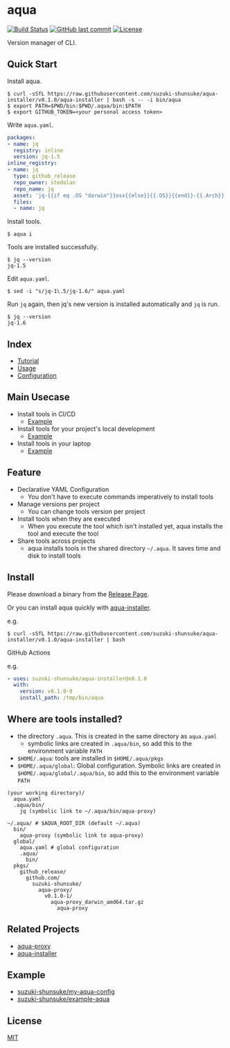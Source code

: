 # aqua

[![Build Status](https://github.com/suzuki-shunsuke/aqua/workflows/test/badge.svg)](https://github.com/suzuki-shunsuke/aqua/actions)
[![GitHub last commit](https://img.shields.io/github/last-commit/suzuki-shunsuke/aqua.svg)](https://github.com/suzuki-shunsuke/aqua)
[![License](http://img.shields.io/badge/license-mit-blue.svg?style=flat-square)](https://raw.githubusercontent.com/suzuki-shunsuke/aqua/main/LICENSE)

Version manager of CLI.

## Quick Start

Install aqua.

```console
$ curl -sSfL https://raw.githubusercontent.com/suzuki-shunsuke/aqua-installer/v0.1.0/aqua-installer | bash -s -- -i bin/aqua
$ export PATH=$PWD/bin:$PWD/.aqua/bin:$PATH
$ export GITHUB_TOKEN=<your personal access token>
```

Write `aqua.yaml`.

```yaml
packages:
- name: jq
  registry: inline
  version: jq-1.5
inline_registry:
- name: jq
  type: github_release
  repo_owner: stedolan
  repo_name: jq
  asset: 'jq-{{if eq .OS "darwin"}}osx{{else}}{{.OS}}{{end}}-{{.Arch}}'
  files:
  - name: jq
```

Install tools.

```console
$ aqua i
```

Tools are installed successfully.

```console
$ jq --version
jq-1.5
```

Edit `aqua.yaml`.

```
$ sed -i "s/jq-1\.5/jq-1.6/" aqua.yaml
```

Run `jq` again, then jq's new version is installed automatically and `jq` is run.

```
$ jq --version
jq-1.6
```

## Index

* [Tutorial](tutorial/README.md)
* [Usage](docs/usage.md)
* [Configuration](docs/config.md)

## Main Usecase

* Install tools in CI/CD
  * [Example](https://github.com/suzuki-shunsuke/example-aqua#install-tools-in-cicd)
* Install tools for your project's local development
  * [Example](https://github.com/suzuki-shunsuke/example-aqua#install-tools-for-this-projects-local-development)
* Install tools in your laptop
  * [Example](https://github.com/suzuki-shunsuke/my-aqua-config)

## Feature

* Declarative YAML Configuration
  * You don't have to execute commands imperatively to install tools
* Manage versions per project
  * You can change tools version per project
* Install tools when they are executed
  * When you execute the tool which isn't installed yet, aqua installs the tool and execute the tool
* Share tools across projects
  * aqua installs tools in the shared directory `~/.aqua`. It saves time and disk to install tools

## Install

Please download a binary from the [Release Page](https://github.com/suzuki-shunsuke/aqua/releases).

Or you can install aqua quickly with [aqua-installer](https://github.com/suzuki-shunsuke/aqua-installer).

e.g.

```
$ curl -sSfL https://raw.githubusercontent.com/suzuki-shunsuke/aqua-installer/v0.1.0/aqua-installer | bash
```

GitHub Actions

e.g.

```yaml
- uses: suzuki-shunsuke/aqua-installer@v0.1.0
  with:
    version: v0.1.0-9
    install_path: /tmp/bin/aqua
```

## Where are tools installed?

* the directory `.aqua`. This is created in the same directory as `aqua.yaml`
  * symbolic links are created in `.aqua/bin`, so add this to the environment variable `PATH`
* `$HOME/.aqua`: tools are installed in `$HOME/.aqua/pkgs`
* `$HOME/.aqua/global`: Global configuration. Symbolic links are created in `$HOME/.aqua/global/.aqua/bin`, so add this to the environment variable `PATH`

```
(your working directory)/
  aqua.yaml
  .aqua/bin/
    jq (symbolic link to ~/.aqua/bin/aqua-proxy)

~/.aqua/ # $AQUA_ROOT_DIR (default ~/.aqua)
  bin/
    aqua-proxy (symbolic link to aqua-proxy)
  global/
    aqua.yaml # global configuration
    .aqua/
      bin/
  pkgs/
    github_release/
      github.com/
        suzuki-shunsuke/
          aqua-proxy/
            v0.1.0-1/
              aqua-proxy_darwin_amd64.tar.gz
                aqua-proxy
```

## Related Projects

* [aqua-proxy](https://github.com/suzuki-shunsuke/aqua-proxy)
* [aqua-installer](https://github.com/suzuki-shunsuke/aqua-installer)

## Example

* [suzuki-shunsuke/my-aqua-config](https://github.com/suzuki-shunsuke/my-aqua-config)
* [suzuki-shunsuke/example-aqua](https://github.com/suzuki-shunsuke/example-aqua)

## License

[MIT](LICENSE)
